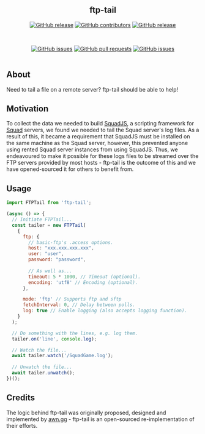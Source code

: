 <div align="center">

## ftp-tail

[![GitHub release](https://img.shields.io/github/release/Thomas-Smyth/ftp-tail.svg?style=flat-square)](https://github.com/Thomas-Smyth/ftp-tail/releases)
[![GitHub contributors](https://img.shields.io/github/contributors/Thomas-Smyth/ftp-tail.svg?style=flat-square)](https://github.com/Thomas-Smyth/ftp-tail/graphs/contributors)
[![GitHub release](https://img.shields.io/github/license/Thomas-Smyth/ftp-tail.svg?style=flat-square)](https://github.com/Thomas-Smyth/ftp-tail/blob/master/LICENSE)

<br>

[![GitHub issues](https://img.shields.io/github/issues/Thomas-Smyth/ftp-tail.svg?style=flat-square)](https://github.com/Thomas-Smyth/ftp-tail/issues)
[![GitHub pull requests](https://img.shields.io/github/issues-pr-raw/Thomas-Smyth/ftp-tail.svg?style=flat-square)](https://github.com/Thomas-Smyth/ftp-tail/pulls)
[![GitHub issues](https://img.shields.io/github/stars/Thomas-Smyth/ftp-tail.svg?style=flat-square)](https://github.com/Thomas-Smyth/ftp-tail/stargazers)
<br><br>
</div>

## **About**
Need to tail a file on a remote server? ftp-tail should be able to help!

## **Motivation**
To collect the data we needed to build [SquadJS](https://github.com/Thomas-Smyth/SquadJS), a scripting framework for [Squad](https://joinsquad.com/) servers, we found we needed to tail the Squad server's log files. As a result of this, it became a requirement that SquadJS must be installed on the same machine as the Squad server, however, this prevented anyone using rented Squad server instances from using SquadJS. Thus, we endeavoured to make it possible for these logs files to be streamed over the FTP servers provided by most hosts - ftp-tail is the outcome of this and we have opened-sourced it for others to benefit from.

## **Usage**
```js
import FTPTail from 'ftp-tail';

(async () => {
  // Initiate FTPTail...
  const tailer = new FTPTail(
    {
      ftp: {
        // basic-ftp's .access options.
        host: "xxx.xxx.xxx.xxx",
        user: "user",
        password: "password",
        
        // As well as...
        timeout: 5 * 1000, // Timeout (optional).
        encoding: 'utf8' // Encoding (optional).
      },

      mode: 'ftp' // Supports ftp and sftp
      fetchInterval: 0, // Delay between polls.
      log: true // Enable logging (also accepts logging function).
    }
  );

  // Do something with the lines, e.g. log them.
  tailer.on('line', console.log);

  // Watch the file...
  await tailer.watch('/SquadGame.log');
  
  // Unwatch the file...
  await tailer.unwatch();
})();
```

## **Credits**
The logic behind ftp-tail was originally proposed, designed and implemented by [awn.gg](https://awn.gg/) - ftp-tail is an open-sourced re-implementation of their efforts. 